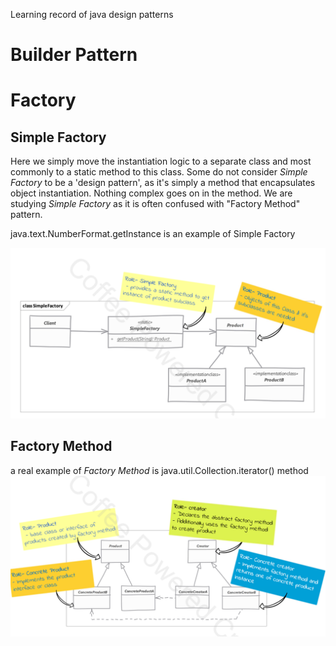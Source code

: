 Learning record of java design patterns

# Builder Pattern

# Factory
## Simple Factory
Here we simply move the instantiation logic to a separate class and most commonly to a static method to this class.
Some do not consider _Simple Factory_ to be a 'design pattern', as it's simply  a method that encapsulates object instantiation.
Nothing complex goes on in the method.
We are studying _Simple Factory_ as it is often confused with "Factory Method" pattern.

java.text.NumberFormat.getInstance is an example of Simple Factory

![simple-factory uml diagram](imgs/simple-factory.png)

## Factory Method

a real example of _Factory Method_ is java.util.Collection.iterator() method
![factory-method_uml_diagram](imgs/factory-method.png)
